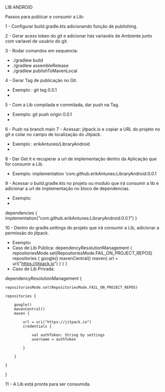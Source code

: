 LIB ANDROID

Passos para publicar e consumir a Lib:

1 - Configurar build.gradle.kts adicionando função de publishing.

2 - Gerar acess token do git e adicionar hás variavéis de Ambiente junto com variavel de usuário do git.

3 - Rodar comandos em sequencia:
  - ./gradlew build
  - ./gradlew assembleRelease
  - ./gradlew publishToMavenLocal

4 - Gerar Tag de publicação no Git. 
  - Exemplo : git tag 0.0.1
  - 
5 - Com a Lib compilada e commitada, dar push na Tag.
  - Exemplo: git push origin 0.0.1
  - 
6 - Push na branch main
7 - Acessar: jitpack.io e copiar a URL do projeto no git e colar no campo de localização do Jitpack.
  - Exemplo : erikAntunes/LibraryAndroid
  - 
8 - Dar Get it e recuperar a url de implementação dentro da Aplicação que for consumir a Lib. 
  - Exemplo:  implementation 'com.github.erikAntunes:LibraryAndroid:0.0.1

9 - Acessar o build.gradle.kts no projeto ou modulo que irá consumir a lib e adicionar a url de implementação no bloco de dependencias.
  - Exemplo:
  - 
 dependencies {
    implementation("com.github.erikAntunes:LibraryAndroid:0.0.1")
}

10 - Dentro do gradle.settings do projeto que irá consumir a Lib, adicionar a permissão do jitpack.
  - Exemplo:
  - Caso de Lib Pública:
  dependencyResolutionManagement {
      repositoriesMode.set(RepositoriesMode.FAIL_ON_PROJECT_REPOS)
      repositories {
          google()
          mavenCentral()
          maven{ url = uri("https://jitpack.io") }
      }
}
- Caso de Lib Privada:

dependencyResolutionManagement {

    repositoriesMode.set(RepositoriesMode.FAIL_ON_PROJECT_REPOS)
    
    repositories {
    
        google()
        mavenCentral()
        maven {
        
            url = uri("https://jitpack.io")
            credentials {
            
                val authToken: String by settings
                username = authToken
                
            }
            
        }
        
    }
    
}

11 - A Lib está pronta para ser consumida.
